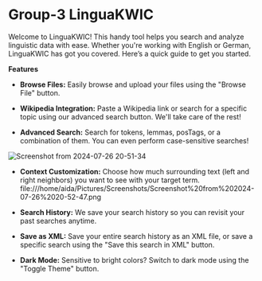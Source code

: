 # Group-3 LinguaKWIC

Welcome to LinguaKWIC! This handy tool helps you search and analyze linguistic data with ease. Whether you're working with English or German, LinguaKWIC has got you covered. Here’s a quick guide to get you started.

**Features**
- **Browse Files:** Easily browse and upload your files using the "Browse File" button.
  

- **Wikipedia Integration:** Paste a Wikipedia link or search for a specific topic using our advanced search button. We'll take care of the rest!




- **Advanced Search:** Search for tokens, lemmas, posTags, or a combination of them. You can even perform case-sensitive searches!

![Screenshot from 2024-07-26 20-51-34](https://github.com/user-attachments/assets/0351a735-426c-4f2f-ac04-0bfdfd300e34)

- **Context Customization:** Choose how much surrounding text (left and right neighbors) you want to see with your target term.
file:///home/aida/Pictures/Screenshots/Screenshot%20from%202024-07-26%2020-52-47.png


- **Search History:** We save your search history so you can revisit your past searches anytime.



- **Save as XML:** Save your entire search history as an XML file, or save a specific search using the "Save this search in XML" button.


- **Dark Mode:** Sensitive to bright colors? Switch to dark mode using the "Toggle Theme" button.

